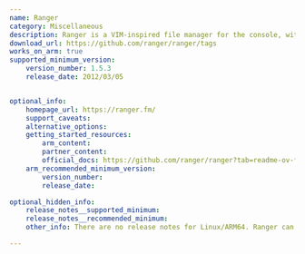 ```yaml
---
name: Ranger
category: Miscellaneous
description: Ranger is a VIM-inspired file manager for the console, with VI key bindings. It provides an interface with a view on the directory hierarchy.
download_url: https://github.com/ranger/ranger/tags
works_on_arm: true
supported_minimum_version:
    version_number: 1.5.3
    release_date: 2012/03/05


optional_info:
    homepage_url: https://ranger.fm/
    support_caveats:
    alternative_options:
    getting_started_resources:
        arm_content:
        partner_content:
        official_docs: https://github.com/ranger/ranger?tab=readme-ov-file#installing
    arm_recommended_minimum_version:
        version_number:
        release_date:

optional_hidden_info:
    release_notes__supported_minimum:
    release_notes__recommended_minimum:
    other_info: There are no release notes for Linux/ARM64. Ranger can be installed via make, and can be run by executing ranger.py. Version 1.5.3 is the minimum version released in early 2012, after Linux/ARM64 was introduced in late 2011.

---
```

